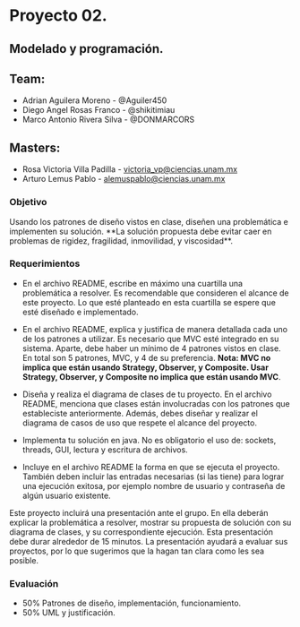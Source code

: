 # Proyecto 02.
## Modelado y programación.

## Team:
* Adrian Aguilera Moreno     - @Aguiler450
* Diego Angel Rosas Franco   - @shikitimiau
* Marco Antonio Rivera Silva - @DONMARCORS

## Masters:
* Rosa Victoria Villa Padilla - victoria_vp@ciencias.unam.mx
* Arturo Lemus Pablo          - alemuspablo@ciencias.unam.mx

### Objetivo
<div class=text-justify>
Usando los patrones de diseño vistos en clase, diseñen una problemática e implementen su solución. **La solución propuesta debe evitar caer en problemas de rigidez, fragilidad, inmovilidad, y viscosidad**.

### Requerimientos
<div class=text-justify>

- En el archivo README, escribe en máximo una cuartilla una problemática a resolver. Es recomendable que consideren el alcance de este proyecto. Lo que esté planteado en esta cuartilla se espere que esté diseñado e implementado.

- En el archivo README, explica y justifica de manera detallada cada uno de los patrones a utilizar. Es necesario que MVC esté integrado en su sistema. Aparte, debe haber un mínimo de 4 patrones vistos en clase. En total son 5 patrones, MVC, y 4 de su preferencia. **Nota: MVC no implica que están usando Strategy, Observer, y Composite. Usar Strategy, Observer, y Composite no implica que están usando MVC**.

- Diseña y realiza el diagrama de clases de tu proyecto. En el archivo README, menciona que clases están involucradas con los patrones que estableciste anteriormente. Además, debes diseñar y realizar el diagrama de casos de uso que respete el alcance del proyecto.

- Implementa tu solución en java. No es obligatorio el uso de: sockets, threads, GUI, lectura y escritura de archivos.

- Incluye en el archivo README la forma en que se ejecuta el proyecto. También deben incluir las entradas necesarias (si las tiene) para lograr una ejecución exitosa, por ejemplo nombre de usuario y contraseña de algún usuario existente.

Este proyecto incluirá una presentación ante el grupo. En ella deberán explicar la problemática a resolver, mostrar su propuesta de solución con su diagrama de clases, y su correspondiente ejecución. Esta presentación debe durar alrededor de 15 minutos. La presentación ayudará a evaluar sus proyectos, por lo que sugerimos que la hagan tan clara como les sea posible.

### Evaluación
- 50% Patrones de diseño, implementación, funcionamiento.
- 50% UML y justificación.
